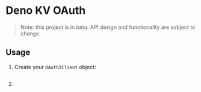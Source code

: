 # Deno KV OAuth

> Note: this project is in beta. API design and functionality are subject to
> change.

## Usage

1. Create your `OAuth2Client` object:

```ts
```

2.

